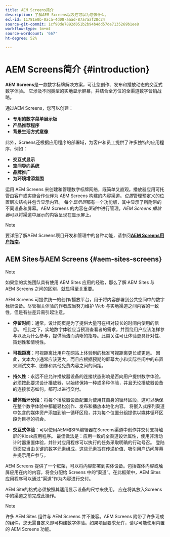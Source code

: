 ```yaml
---
title: AEM Screens简介
description: 了解AEM Screens以及它可以为您做什么。
exl-id: 11781e0b-0aca-4d08-aaad-87a7aaf28c24
source-git-commit: 1cf90de7892d051b2b94b4dd57de7135269b1ee8
workflow-type: tm+mt
source-wordcount: '667'
ht-degree: 52%

---
```


# AEM Screens简介 {#introduction}

**AEM Screens**&#x200B;是一款数字标牌解决方案，可让您创作、发布和播放动态的交互式数字体验。 它涉及不同类型的实地显示屏幕，并结合全方位的全渠道数字营销战略。

通过AEM Screens，您可以创建：

* **专用的数字菜单展示板**
* **产品推荐程序**
* **背景生活方式意像**

此外，Screens还根据应用程序的部署域，为客户和员工提供了许多独特的应用程序，例如：

* **交互式显示**
* **空间导向系统**
* **品牌推广**
* **为环境增添氛围**

运用 AEM Screens 来创建和管理数字标牌网络，既简单又直观。播放器应用可托管由客户或实施合作伙伴为 AEM Screens 构建的内容渠道。*位置*&#x200B;管理预定义的位置层次结构并包含显示内容。 每个&#x200B;*显示屏*&#x200B;都有一个功能版，其中显示了所附带的不同设备和屏幕。AEM Screens 的内容在&#x200B;*渠道*&#x200B;中进行管理。*AEM Screens 播放器*&#x200B;可以将渠道中展示的内容呈现在显示屏上。

>[!NOTE]
>
>要详细了解AEM Screens项目开发和管理中的各种功能，请参阅&#x200B;**[AEM Screens用户指南](https://experienceleague.adobe.com/zh-hans/docs/experience-manager-screens/user-guide/aem-screens-introduction)**。

## AEM Sites与AEM Screens {#aem-sites-screens}

>[!NOTE]
>
>如果您的实施团队具有使用 AEM Sites 应用的经验，那么了解 AEM Sites 与 AEM Screens 之间的区别，就显得至关重要。

AEM Screens 可提供统一的创作/播放平台，用于将内容部署到公共空间中的数字标牌设备。尽管相关体验的作者应当努力维护 Web 与实地渠道之间内容的一致性，但是有些差异需引起注意。

* **停留时间**：通常，设计网页是为了提供大量可在相对较长的时间内使用的信息。 相比之下，实地数字体验应当预测查看者的需求，并围绕用户应该怎样参与以及为什么参与，提供简洁而清晰的指导。此类关注可让体验更具针对性、策划性和情境性。

* **可视距离**：可视距离比用户在网站上体验到的标准可视距离更长或更远。 因此，文本大小通常应该更大，而且应根据预期的屏幕大小和实际空间中的布置来测试文本、图像和其他免费内容之间的间距。

* **持久性**：永远不应允许播放器设备的连接状态影响是否向用户提供数字体验。 必须按此要求设计播放器，以始终保持一种或多种体验，并且无论播放器设备的连接状态如何，都可以进行交付。

* **媒体循环分段**：将每个播放器设备配置为使用其自身的循环区段，这可以确保在整个数字体验中都能轻松创作、发布和播放本地化内容。 将嵌入式序列渠道中包含的媒体资产添加到前一循环区段，并为每个位置分组提供以媒体循环区段为目标的机会。

* **交互式体验**：可以使用AEM和SPA编辑器在Screens渠道中创作并交付支持触屏的Kiosk应用程序。 最佳做法是：应用一致的全渠道设计属性，使用非活动计时器重置体验，并针对应用程序可以执行的任务采取明确的行动号召。 登陆页面应当由关键的数字元素组成，这些元素旨在传递价值、吸引用户访问屏幕并提示用户参与。

AEM Screens 提供了一个框架，可以将内容部署到实体设备。包括媒体内容或触屏应用在内的内容，将会分配给 Screens 中的“渠道”。在此框架中，AEM Sites应用程序可以通过“渠道”作为内容进行交付。

AEM Site的格式必须按照其适用显示设备的尺寸来使用。 应在将其放入Screens中的渠道之前完成此操作。

>[!NOTE]
>许多 AEM Sites 组件与 AEM Screens 并不兼容。AEM Screens 附带了许多现成的组件，您无需自定义即可构建数字体验。如果项目要求允许，请尽可能使用内置的 AEM Screens 功能。
